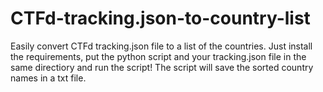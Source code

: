 # CTFd-tracking.json-to-country-list
Easily convert CTFd tracking.json file to a list of the countries. 
Just install the requirements, put the python script and your tracking.json file in the same directiory and run the script!
The script will save the sorted country names in a txt file.
